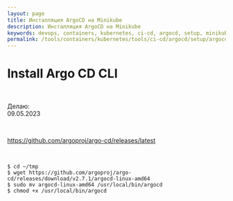 ```yaml
---
layout: page
title: Инсталляция ArgoCD на Minikube
description: Инсталляция ArgoCD на Minikube
keywords: devops, containers, kubernetes, ci-cd, argocd, setup, minikube
permalink: /tools/containers/kubernetes/tools/ci-cd/argocd/setup/argocd-cli/
---
```


# Install Argo CD CLI

<br/>

Делаю:  
09.05.2023

<br/>

https://github.com/argoproj/argo-cd/releases/latest

<br/>

```
$ cd ~/tmp
$ wget https://github.com/argoproj/argo-cd/releases/download/v2.7.1/argocd-linux-amd64
$ sudo mv argocd-linux-amd64 /usr/local/bin/argocd
$ chmod +x /usr/local/bin/argocd
```
